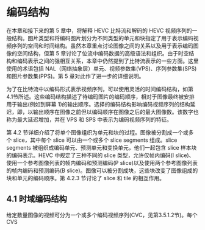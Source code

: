 # 编码结构

在本章和接下来的第 5 章中，将解释 HEVC 比特流和解码的 HEVC 视频序列的一般结构。图片类型和将编码图片划分为不同类型的单元和块指定了用于表示编码视频序列的空间和时间结构。虽然本章重点讨论图像之间的关系以及用于表示编码图像的空间结构，但第 5 章讨论了位流中编码数据的高级语法和组织。由于时空结构和编码表示之间的强相互关系，本章中仍然提到了比特流表示的一些方面。这里使用的术语包括 NAL（网络抽象层）单元、视频参数集(VPS)、序列参数集(SPS)和图片参数集(PPS)。第 5 章对此作了进一步的详细说明。

为了在比特流中以编码形式表示视频序列，可以使用灵活的时间编码结构，如第4.1节所述。这些编码结构描述了待编码图片的编码顺序，相对于图像最终被安排用于输出(例如到屏幕 1)的输出顺序。选择的编码结构影响编码视频序列的结构延迟，即，以输出顺序在图像之前但以编码顺序在图像之后的最大图像数。该数字也称为最大延迟增加，并在 VPS 和 SPS 中表示为编码视频序列的特征。

第 4.2 节详细介绍了将单个图像组织为单元和块的过程。图像被分割成一个或多个 slice，其中每个 slice 可以由一个或多个 slice segments 组成。slice segments 被组织成编码单元、预测单元和变换单元，他们一起包含 slice 样本块的编码表示。HEVC 中规定了三种不同的 slice 类型，允许仅帧内编码(I slice)、使用一个参考图像列表的帧内编码和预测编码(P slice)以及使用两个参考图像列表的帧内编码和预测编码(B  slice)。图像可以被分割成块，这些块改变了图像组成的块和单元的编码顺序。第 4.2.3 节讨论了 slice 和 tile 的相互作用。

## 4.1 时域编码结构

给定数量图像的视频可分为一个或多个编码视频序列(CVC，见第3.5.1.2节)。每个 CVS 




